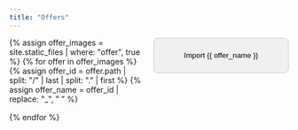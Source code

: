 ```yaml
---
title: "Offers"
---
```

<style>
.offer-grid {
  display: grid;
  grid-template-columns: repeat(auto-fill, minmax(200px, 1fr));
  gap: 1rem;
}
.offer-cell .modal-open {
  width: 100%;
  min-height: 4rem;
  padding: 1rem;
  background-color: #f0f0f0;
  border: 1px solid #ccc;
  border-radius: 0.5rem;
  text-align: center;
}

dialog {
  border: 1px solid #ccc;
  border-radius: 0.5rem;
  padding: 3rem;
  text-align: center;
}
dialog p {
  margin: 0 0 1rem;
}
dialog img {
  display: block;
  width: 100%;
  height: auto;
  margin: 0 0 1rem;
}
dialog form {
  background-color: #fff;
}
::backdrop {
  background-color: rgba(0, 0, 0, 0.5);
}
</style>
<script>
document.addEventListener('DOMContentLoaded', function () {
   document.querySelectorAll('button.modal-open').forEach(function (button) {
      button.addEventListener('click', function () {
         var dialog = document.getElementById(button.dataset.modal);
         dialog.showModal();
      });
   });
});
</script>

<div class="offer-grid">
{% assign offer_images = site.static_files | where: "offer", true %}
{% for offer in offer_images %}
  {% assign offer_id = offer.path | split: "/" | last | split: "." | first %}
  {% assign offer_name = offer_id | replace: "_", " " %}
  <div class="offer-cell">
    <button class="modal-open" data-modal="{{ offer_id }}" type="button">Import {{ offer_name }}</button>
  </div>
  <dialog id="{{ offer_id }}">
    <p>Import <em>{{ offer_name }}</em> into your wallet</p>
    <img src="{{ offer.path | relative_url }}" alt="{{ offer_id }}">
    <form method="dialog">
      <button type="submit" autofocus>Close</button>
    </form>
  </dialog>
{% endfor %}
</div>
